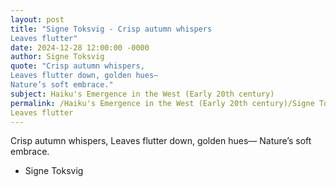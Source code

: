 ```yaml
---
layout: post
title: "Signe Toksvig - Crisp autumn whispers
Leaves flutter"
date: 2024-12-28 12:00:00 -0000
author: Signe Toksvig
quote: "Crisp autumn whispers,
Leaves flutter down, golden hues—
Nature’s soft embrace."
subject: Haiku's Emergence in the West (Early 20th century)
permalink: /Haiku's Emergence in the West (Early 20th century)/Signe Toksvig/Signe Toksvig - Crisp autumn whispers
Leaves flutter
---
```


Crisp autumn whispers,
Leaves flutter down, golden hues—
Nature’s soft embrace.

- Signe Toksvig
